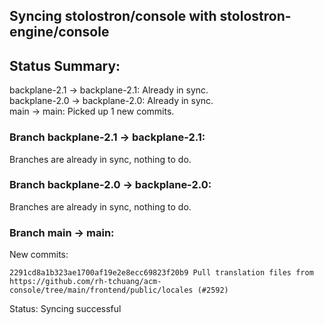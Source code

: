## Syncing stolostron/console with stolostron-engine/console

## Status Summary:

backplane-2.1 -> backplane-2.1: Already in sync.  
backplane-2.0 -> backplane-2.0: Already in sync.  
main -> main: Picked up 1 new commits.  

### Branch backplane-2.1 -> backplane-2.1:

Branches are already in sync, nothing to do.

### Branch backplane-2.0 -> backplane-2.0:

Branches are already in sync, nothing to do.

### Branch main -> main:

New commits:

```
2291cd8a1b323ae1700af19e2e8ecc69823f20b9 Pull translation files from https://github.com/rh-tchuang/acm-console/tree/main/frontend/public/locales (#2592)
```

Status: Syncing successful

